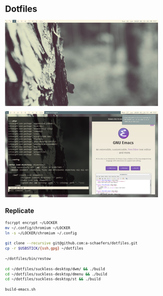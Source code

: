 # Dotfiles

![scrot1](screenshots/2020-01-26-203638_1366x768_scrot.png)

![scrot2](screenshots/2020-01-27-032512_1366x768_scrot.png)

## Replicate
```bash
fscrypt encrypt ~/LOCKER
mv ~/.config/chromium ~/LOCKER
ln -s ~/LOCKER/chromium ~/.config

git clone --recursive git@github.com:a-schaefers/dotfiles.git
cp -r $USBSTICK/{ssh,gpg} ~/dotfiles

~/dotfiles/bin/restow

cd ~/dotfiles/suckless-desktop/dwm/ && ./build
cd ~/dotfiles/suckless-desktop/dmenu && ./build
cd ~/dotfiles/suckless-desktop/st && ./build

build-emacs.sh
```
